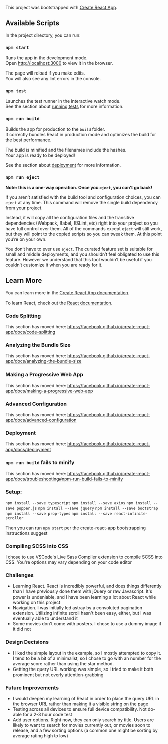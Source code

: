 This project was bootstrapped with [Create React App](https://github.com/facebook/create-react-app).

## Available Scripts

In the project directory, you can run:

### `npm start`

Runs the app in the development mode.<br>
Open [http://localhost:3000](http://localhost:3000) to view it in the browser.

The page will reload if you make edits.<br>
You will also see any lint errors in the console.

### `npm test`

Launches the test runner in the interactive watch mode.<br>
See the section about [running tests](https://facebook.github.io/create-react-app/docs/running-tests) for more information.

### `npm run build`

Builds the app for production to the `build` folder.<br>
It correctly bundles React in production mode and optimizes the build for the best performance.

The build is minified and the filenames include the hashes.<br>
Your app is ready to be deployed!

See the section about [deployment](https://facebook.github.io/create-react-app/docs/deployment) for more information.

### `npm run eject`

**Note: this is a one-way operation. Once you `eject`, you can’t go back!**

If you aren’t satisfied with the build tool and configuration choices, you can `eject` at any time. This command will remove the single build dependency from your project.

Instead, it will copy all the configuration files and the transitive dependencies (Webpack, Babel, ESLint, etc) right into your project so you have full control over them. All of the commands except `eject` will still work, but they will point to the copied scripts so you can tweak them. At this point you’re on your own.

You don’t have to ever use `eject`. The curated feature set is suitable for small and middle deployments, and you shouldn’t feel obligated to use this feature. However we understand that this tool wouldn’t be useful if you couldn’t customize it when you are ready for it.

## Learn More

You can learn more in the [Create React App documentation](https://facebook.github.io/create-react-app/docs/getting-started).

To learn React, check out the [React documentation](https://reactjs.org/).

### Code Splitting

This section has moved here: https://facebook.github.io/create-react-app/docs/code-splitting

### Analyzing the Bundle Size

This section has moved here: https://facebook.github.io/create-react-app/docs/analyzing-the-bundle-size

### Making a Progressive Web App

This section has moved here: https://facebook.github.io/create-react-app/docs/making-a-progressive-web-app

### Advanced Configuration

This section has moved here: https://facebook.github.io/create-react-app/docs/advanced-configuration

### Deployment

This section has moved here: https://facebook.github.io/create-react-app/docs/deployment

### `npm run build` fails to minify

This section has moved here: https://facebook.github.io/create-react-app/docs/troubleshooting#npm-run-build-fails-to-minify

### Setup: 

`npm install --save typescript` 
`npm install --save axios`
`npm install --save popper.js`
`npm install --save jquery`
`npm install --save bootstrap`
`npm install --save prop-types`
`npm install --save react-infinite-scroller`

Then you can run `npm start` per the create-react-app bootstrapping instructions suggest

### Compiling SCSS into CSS

I chose to use VSCode's Live Sass Compiler extension to compile SCSS into CSS. You're options may vary depending on your code editor

### Challenges

- Learning React. React is incredibly powerful, and does things differently than I have previously done them with jQuery or raw Javascript. It's power is undeniable, and I have been learning a lot about React while working on this project
- Navigation. I was initially led astray by a convoluted pagination extension. Utilizing infinite scroll hasn't been easy, either, but I was eventually able to understand it
- Some movies don't come with posters. I chose to use a dummy image if it did not

### Design Decisions

- I liked the simple layout in the example, so I mostly attempted to copy it. I tend to be a bit of a minimalist, so I chose to go with an number for the average score rather than using the star method.
- Getting the query URL working was simple, so I tried to make it both prominent but not overly attention-grabbing

### Future Improvements

- I would deepen my learning of React in order to place the query URL in the browser URL rather than making it a visible string on the page
- Testing across all devices to ensure full device compatibility. Not do-able for a 2-3 hour code test
- Add user options. Right now, they can only search by title. Users are likely to want to search for movies currently out, or movies soon to release, and a few sorting options (a common one might be sorting by average rating high to low)